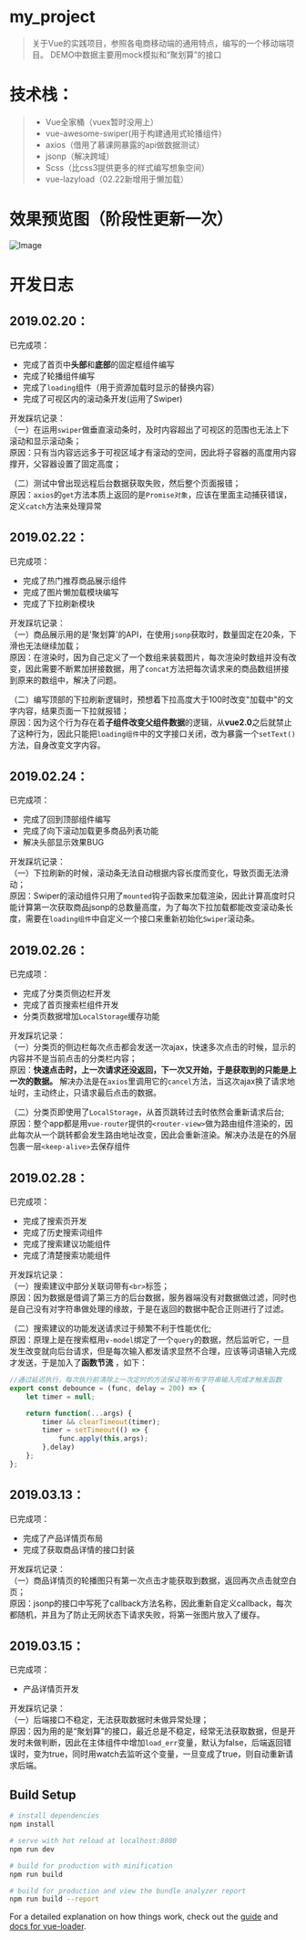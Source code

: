 # my_project

> 关于Vue的实践项目，参照各电商移动端的通用特点，编写的一个移动端项目。
> DEMO中数据主要用mock模拟和“聚划算”的接口

# 技术栈：
> - Vue全家桶（vuex暂时没用上） 
> - vue-awesome-swiper(用于构建通用式轮播组件) 
> - axios（借用了慕课网暴露的api做数据测试）
> - jsonp（解决跨域）
> - Scss（比css3提供更多的样式编写想象空间）
> - vue-lazyload（02.22新增用于懒加载）

# 效果预览图（阶段性更新一次）
![Image](https://github.com/ChrisLee0211/Vue-Project/blob/master/example01.gif)

# 开发日志
## 2019.02.20：
已完成项：
- 完成了首页中**头部**和**底部**的固定框组件编写
- 完成了轮播组件编写
- 完成了`loading`组件（用于资源加载时显示的替换内容）
- 完成了可视区内的滚动条开发(运用了Swiper)

开发踩坑记录：  
（一）在运用`swiper`做垂直滚动条时，及时内容超出了可视区的范围也无法上下滚动和显示滚动条；  
原因：只有当内容远远多于可视区域才有滚动的空间，因此将子容器的高度用内容撑开，父容器设置了固定高度；

（二）测试中曾出现远程后台数据获取失败，然后整个页面报错；  
原因：`axios`的`get`方法本质上返回的是`Promise对象`，应该在里面主动捕获错误，定义`catch`方法来处理异常

## 2019.02.22：
已完成项：
- 完成了热门推荐商品展示组件
- 完成了图片懒加载模块编写
- 完成了下拉刷新模块

开发踩坑记录：  
（一）商品展示用的是'聚划算'的API，在使用`jsonp`获取时，数量固定在20条，下滑也无法继续加载；  
原因：在渲染时，因为自己定义了一个数组来装载图片，每次渲染时数组并没有改变，因此需要不断累加拼接数据，用了`concat`方法把每次请求来的商品数组拼接到原来的数组中，解决了问题。  

（二）编写顶部的下拉刷新逻辑时，预想着下拉高度大于100时改变"加载中"的文字内容，结果页面一下拉就报错；  
原因：因为这个行为存在着**子组件改变父组件数据**的逻辑，从**vue2.0**之后就禁止了这种行为，因此只能把`loading组件`中的文字接口关闭，改为暴露一个`setText()`方法，自身改变文字内容。

## 2019.02.24：
已完成项：
- 完成了回到顶部组件编写
- 完成了向下滚动加载更多商品列表功能
- 解决头部显示效果BUG

开发踩坑记录：  
（一）下拉刷新的时候，滚动条无法自动根据内容长度而变化，导致页面无法滑动；  
原因：Swiper的滚动组件只用了`mounted`钩子函数来加载渲染，因此计算高度时只能计算第一次获取商品jsonp的总数量高度，为了每次下拉加载都能改变滚动条长度，需要在`loading组件`中自定义一个接口来重新初始化`Swiper`滚动条。  

## 2019.02.26：
已完成项：
- 完成了分类页侧边栏开发
- 完成了首页搜索栏组件开发
- 分类页数据增加`LocalStorage`缓存功能

开发踩坑记录：  
（一）分类页的侧边栏每次点击都会发送一次ajax，快速多次点击的时候，显示的内容并不是当前点击的分类栏内容；  
原因：**快速点击时，上一次请求还没返回，下一次又开始，于是获取到的只能是上一次的数据。** 解决办法是在`axios`里调用它的`cancel`方法，当这次ajax换了请求地址时，主动终止，只请求最后点击的数据。  

（二）分类页即使用了`LocalStorage`，从首页跳转过去时依然会重新请求后台;  
原因：整个app都是用`vue-router`提供的`<router-view>`做为路由组件渲染的，因此每次从一个跳转都会发生路由地址改变，因此会重新渲染。解决办法是在<router-view>的外层包裹一层`<keep-alive>`去保存组件

## 2019.02.28：
已完成项：
- 完成了搜索页开发
- 完成了历史搜索词组件
- 完成了搜索建议功能组件
- 完成了清楚搜索功能组件

开发踩坑记录：  
（一）搜索建议中部分关联词带有`<br>`标签；  
原因：因为数据是借调了第三方的后台数据，服务器端没有对数据做过滤，同时也是自己没有对字符串做处理的缘故，于是在返回的数据中配合正则进行了过滤。  

（二）搜索建议的功能发送请求过于频繁不利于性能优化;  
原因：原理上是在搜索框用`v-model`绑定了一个`query`的数据，然后监听它，一旦发生改变就向后台请求，但是每次输入都发请求显然不合理，应该等词语输入完成才发送，于是加入了**函数节流** ，如下：

```javascript
//通过延迟执行，每次执行前清除上一次定时的方法保证等所有字符串输入完成才触发函数
export const debounce = (func, delay = 200) => {
    let timer = null;

    return function(...args) {
        timer && clearTimeout(timer);
        timer = setTimeout(() => {
            func.apply(this,args);
        },delay)
    };
};

```

## 2019.03.13：
已完成项：
- 完成了产品详情页布局
- 完成了获取商品详情的接口封装

开发踩坑记录：  
（一）商品详情页的轮播图只有第一次点击才能获取到数据，返回再次点击就空白页；  
原因：jsonp的接口中写死了callback方法名称，因此重新自定义callback，每次都随机，并且为了防止无网状态下请求失败，将第一张图片放入了缓存。  

## 2019.03.15：
已完成项：
- 产品详情页开发

开发踩坑记录：  
（一）后端接口不稳定，无法获取数据时未做异常处理；  
原因：因为用的是“聚划算”的接口，最近总是不稳定，经常无法获取数据，但是开发时未做判断，因此在主体组件中增加`load_err`变量，默认为false，后端返回错误时，变为true，同时用watch去监听这个变量，一旦变成了true，则自动重新请求后端。


## Build Setup

``` bash
# install dependencies
npm install

# serve with hot reload at localhost:8080
npm run dev

# build for production with minification
npm run build

# build for production and view the bundle analyzer report
npm run build --report
```

For a detailed explanation on how things work, check out the [guide](http://vuejs-templates.github.io/webpack/) and [docs for vue-loader](http://vuejs.github.io/vue-loader).

